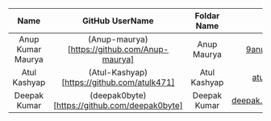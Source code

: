 |        Name        | GitHub UserName                                                |             Foldar Name                |           Email Id            |
| :----------------: | :------------------------------------------------------------: | :------------------------------------: | :---------------------------: |
|  Anup Kumar Maurya |    (Anup-maurya)[https://github.com/Anup-maurya]               |             Anup Maurya                |    9anup.maurya@gmail.com     |
|  Atul Kashyap      |    (Atul-Kashyap)[https://github.com/atulk471]                 |             Atul Kashyap               |    atulkash47@gmail.com       |
| Deepak Kumar |  (deepak0byte)[https://github.com/deepak0byte] | Deepak Kumar | deepak.kumar.mec20@itbhu.ac.in